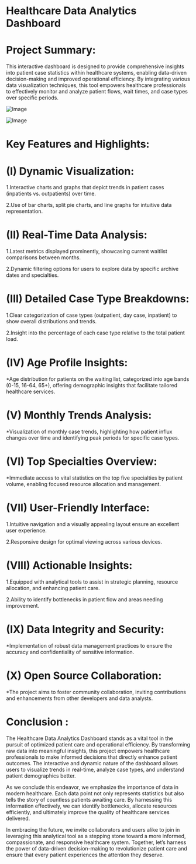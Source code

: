 #  Healthcare Data Analytics Dashboard

#  Project Summary:

This interactive dashboard is designed to provide comprehensive insights into patient case statistics within healthcare systems, enabling data-driven decision-making and improved operational efficiency. By integrating various data visualization techniques, this tool empowers healthcare professionals to effectively monitor and analyze patient flows, wait times, and case types over specific periods.


![Image](https://github.com/user-attachments/assets/3073c9f5-f7b7-4a04-9e47-b2a16f14e431)


![Image](https://github.com/user-attachments/assets/af5adff1-3b07-44b8-b08b-bbef9e36791a)


# Key Features and Highlights:

# (I) Dynamic Visualization:

1.Interactive charts and graphs that depict trends in patient cases (inpatients vs. outpatients) over time.

2.Use of bar charts, split pie charts, and line graphs for intuitive data representation.


# (II) Real-Time Data Analysis:

1.Latest metrics displayed prominently, showcasing current waitlist comparisons between months.

2.Dynamic filtering options for users to explore data by specific archive dates and specialties.


# (III) Detailed Case Type Breakdowns:

1.Clear categorization of case types (outpatient, day case, inpatient) to show overall distributions and trends.

2.Insight into the percentage of each case type relative to the total patient load.


# (IV) Age Profile Insights:

*Age distribution for patients on the waiting list, categorized into age bands (0-15, 16-64, 65+), offering demographic insights that facilitate tailored healthcare services.


# (V) Monthly Trends Analysis:

*Visualization of monthly case trends, highlighting how patient influx changes over time and identifying peak periods for specific case types.


# (VI) Top Specialties Overview:

*Immediate access to vital statistics on the top five specialties by patient volume, enabling focused resource allocation and management.


# (VII) User-Friendly Interface:

1.Intuitive navigation and a visually appealing layout ensure an excellent user experience.

2.Responsive design for optimal viewing across various devices.


# (VIII) Actionable Insights:

1.Equipped with analytical tools to assist in strategic planning, resource allocation, and enhancing patient care.

2.Ability to identify bottlenecks in patient flow and areas needing improvement.


# (IX) Data Integrity and Security:

*Implementation of robust data management practices to ensure the accuracy and confidentiality of sensitive information.


# (X) Open Source Collaboration:

*The project aims to foster community collaboration, inviting contributions and enhancements from other developers and data analysts.


# Conclusion :


The Healthcare Data Analytics Dashboard stands as a vital tool in the pursuit of optimized patient care and operational efficiency. By transforming raw data into meaningful insights, this project empowers healthcare professionals to make informed decisions that directly enhance patient outcomes. The interactive and dynamic nature of the dashboard allows users to visualize trends in real-time, analyze case types, and understand patient demographics better.

As we conclude this endeavor, we emphasize the importance of data in modern healthcare. Each data point not only represents statistics but also tells the story of countless patients awaiting care. By harnessing this information effectively, we can identify bottlenecks, allocate resources efficiently, and ultimately improve the quality of healthcare services delivered.

In embracing the future, we invite collaborators and users alike to join in leveraging this analytical tool as a stepping stone toward a more informed, compassionate, and responsive healthcare system. Together, let’s harness the power of data-driven decision-making to revolutionize patient care and ensure that every patient experiences the attention they deserve.

